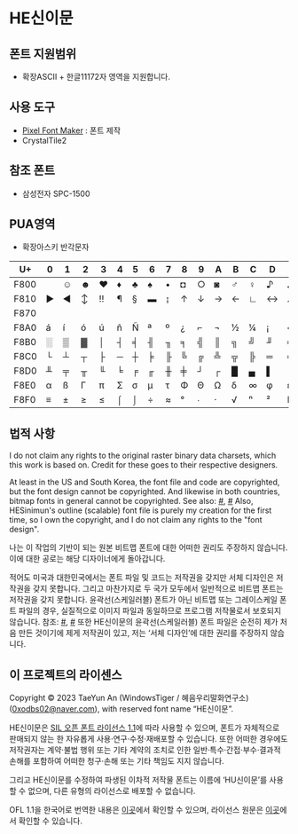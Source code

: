 # HE신이문
## 폰트 지원범위
* 확장ASCII + 한글11172자 영역을 지원합니다.

## 사용 도구
* [Pixel Font Maker](https://github.com/wintiger0222/pixel-font-maker) : 폰트 제작
* CrystalTile2

## 참조 폰트
* 삼성전자 SPC-1500

## PUA영역
* 확장아스키 반각문자

| U+   | 0 | 1 | 2 | 3 | 4 | 5 | 6 | 7 | 8 | 9 | A | B | C | D | E | F |
|------|---|---|---|---|---|---|---|---|---|---|---|---|---|---|---|---|
| F800 |   | ☺ | ☻ | ♥ | ♦ | ♣ | ♠ | • | ◘ | ○ | ◙ | ♂ | ♀ | ♪ | ♫ | ☼ |
| F810 | ► | ◄ | ↕ | ‼ | ¶ | § | ▬ | ↨ | ↑ | ↓ | → | ← | ∟ | ↔ | ▲ | ▼ |
| F870 |   |   |   |   |   |   |   |   |   |   |   |   |   |   |   | ⌂ |
| F8A0 | á | í | ó | ú | ñ | Ñ | ª | º | ¿ | ⌐ | ¬ | ½ | ¼ | ¡ | « | » |
| F8B0 | ░ | ▒ | ▓ | │ | ┤ | ╡ | ╢ | ╖ | ╕ | ╣ | ║ | ╗ | ╝ | ╜ | ╛ | ┐ |
| F8C0 | └ | ┴ | ┬ | ├ | ─ | ┼ | ╞ | ╟ | ╚ | ╔ | ╩ | ╦ | ╠ | ═ | ╬ | ╧ |
| F8D0 | ╨ | ╤ | ╥ | ╙ | ╘ | ╒ | ╓ | ╫ | ╪ | ┘ | ┌ | █ | ▄ | ▌ | ▐ | ▀ |
| F8E0 | α | ß | Γ | π | Σ | σ | µ | τ | Φ | Θ | Ω | δ | ∞ | φ | ε | ∩ |
| F8F0 | ≡ | ± | ≥ | ≤ | ⌠ | ⌡ | ÷ | ≈ | ° | ∙ | · | √ | ⁿ | ² | ■ |   |

## 법적 사항
I do not claim any rights to the original raster binary data charsets, which this work is based on. Credit for these goes to their respective designers.

At least in the US and South Korea, the font file and code are copyrighted, but the font design cannot be copyrighted. And likewise in both countries, bitmap fonts in general cannot be copyrighted. See also: [#](https://int10h.org/oldschool-pc-fonts/readme/#legal_stuff), [#](http://kasanlaw.com/bbs/board.php?bo_table=sub04_2&wr_id=226) Also, HESinimun's outline (scalable) font file is purely my creation for the first time, so I own the copyright, and I do not claim any rights to the "font design".

나는 이 작업의 기반이 되는 원본 비트맵 폰트에 대한 어떠한 권리도 주장하지 않습니다. 이에 대한 공로는 해당 디자이너에게 돌아갑니다.

적어도 미국과 대한민국에서는 폰트 파일 및 코드는 저작권을 갖지만 서체 디자인은 저작권을 갖지 못합니다. 그리고 마찬가지로 두 국가 모두에서 일반적으로 비트맵 폰트는 저작권을 갖지 못합니다. 윤곽선(스케일러블) 폰트가 아닌 비트맵 또는 그레이스케일 폰트 파일의 경우, 실질적으로 이미지 파일과 동일하므로 프로그램 저작물로서 보호되지 않습니다. 참조: [#](https://int10h.org/oldschool-pc-fonts/readme/#legal_stuff), [#](http://kasanlaw.com/bbs/board.php?bo_table=sub04_2&wr_id=226) 또한 HE신이문의 윤곽선(스케일러블) 폰트 파일은 순전히 제가 처음 만든 것이기에 제게 저작권이 있고, 저는 ‘서체 디자인’에 대한 권리를 주장하지 않습니다.

## 이 프로젝트의 라이센스
Copyright © 2023 TaeYun An (WindowsTiger / 혜음우리말화연구소) (0xodbs02@naver.com), with reserved font name “HE신이문”.

HE신이문은 [SIL 오픈 폰트 라이선스 1.1](https://scripts.sil.org/cms/scripts/page.php?site_id=nrsi&id=OFL)에 따라 사용할 수 있으며, 폰트가 자체적으로 판매되지 않는 한 자유롭게 사용·연구·수정·재배포할 수 있습니다. 또한 어떠한 경우에도 저작권자는 계약·불법 행위 또는 기타 계약의 조치로 인한 일반·특수·간접·부수·결과적 손해를 포함하여 어떠한 청구·손해 또는 기타 책임도 지지 않습니다.

그리고 HE신이문를 수정하여 파생된 이차적 저작물 폰트는 이름에 ‘HU신이문’를 사용할 수 없으며, 다른 유형의 라이선스로 배포할 수 없습니다.

OFL 1.1을 한국어로 번역한 내용은 [이곳](LICENSE_ko.md)에서 확인할 수 있으며, 라이선스 원문은 [이곳](LICENSE.md)에서 확인할 수 있습니다.